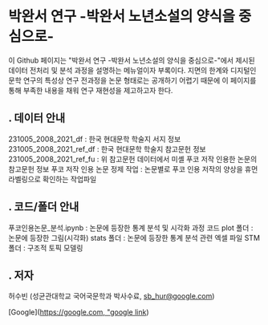 # 박완서 연구 -박완서 노년소설의 양식을 중심으로-
이 Github 페이지는 "박완서 연구 -박완서 노년소설의 양식을 중심으로-"에서 제시된 데이터 전처리 및 분석 과정을 설명하는 메뉴얼이자 부록이다. 지면의 한계와 디지털인문학 연구의 특성상 연구 전과정을 논문 형태로는 공개하기 어렵기 때문에 이 페이지를 통해 부족한 내용을 채워 연구 재현성을 제고하고자 한다.

## . 데이터 안내
231005_2008_2021_df : 한국 현대문학 학술지 서지 정보
231005_2008_2021_ref_df : 한국 현대문학 학술지 참고문헌 정보
231005_2008_2021_ref_fu : 위 참고문헌 데이터에서 미셸 푸코 저작 인용한 논문의 참고문헌 정보
푸코 저작 인용 논문 정제 작업 : 논문별로 푸코 인용 저작의 양상을 휴먼 라벨링으로 확인하는 작업파일

## . 코드/폴더 안내
푸코인용논문_분석.ipynb : 논문에 등장한 통계 분석 및 시각화 과정 코드
plot 폴더 : 논문에 등장한 그림(시각화)
stats 폴더 : 논문에 등장한 통계 분석 관련 엑셀 파일
STM 폴더 : 구조적 토픽 모델링

## . 저자
허수빈 (성균관대학교 국어국문학과 박사수료, sb_hur@google.com)


[Google]([https://google.com, "google link](https://n.news.naver.com/mnews/ranking/article/629/0000294223?ntype=RANKING&sid=001))
